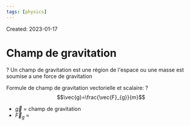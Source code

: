 ```yaml
---
tags: [physics] 
---
```

Created: 2023-01-17

# Champ de gravitation
?
Un champ de gravitation est une région de l'espace ou une masse est soumise a une force de gravitation

Formule de champ de gravitation vectorielle et scalaire:
?
$$\vec{g}=\frac{\vec{F}_{g}}{m}$$
- $\vec{g}$ = champ de gravitation
- $\vec{F}_{g}$ = 